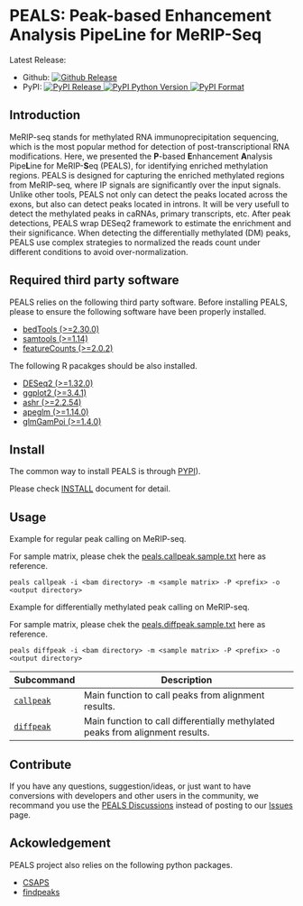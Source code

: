 # PEALS: Peak-based Enhancement Analysis PipeLine for MeRIP-Seq

Latest Release:
* Github: [![Github Release](https://img.shields.io/github/v/release/peals-project/PEALS)](https://github.com/kerenzhou062/PEALS/releases)
* PyPI: [![PyPI Release](https://img.shields.io/pypi/v/peals.svg) ![PyPI Python Version](https://img.shields.io/pypi/pyversions/peals) ![PyPI Format](https://img.shields.io/pypi/format/peals)](https://pypi.org/project/peals/)

## Introduction

MeRIP-seq stands for methylated RNA immunoprecipitation sequencing, which is the most popular method for detection of post-transcriptional RNA modifications. Here, we presented
the **P**-based **E**nhancement **A**nalysis Pipe**L**ine for MeRIP-**S**eq (PEALS), for
identifying enriched methylation regions. PEALS is designed for capturing the enriched methylated regions from MeRIP-seq, where IP signals are significantly over the input signals. Unlike other tools, PEALS not only can detect the peaks located across the exons, but also can detect peaks located in introns. It will be very usefull to detect the methylated peaks in caRNAs, primary transcripts, etc. After peak detections, PEALS wrap DESeq2 framework to estimate the enrichment and their significance. When detecting the differentially methylated (DM) peaks, PEALS use complex strategies to normalized the reads count under different conditions to avoid over-normalization.

## Required third party software

PEALS relies on the following third party software. Before installing PEALS, please to ensure the following software have been properly installed.

 * [bedTools (>=2.30.0)](https://bedtools.readthedocs.io/en/latest/content/installation.html)
 * [samtools (>=1.14)](http://www.htslib.org/download/)
 * [featureCounts (>=2.0.2)](https://subread.sourceforge.net/featureCounts.html)

The following R pacakges should be also installed.
 * [DESeq2 (>=1.32.0)](https://bioconductor.org/packages/release/bioc/html/DESeq2.html)
 * [ggplot2 (>=3.4.1)](https://ggplot2.tidyverse.org/index.html)
 * [ashr (>=2.2.54)](https://github.com/stephens999/ashr)
 * [apeglm (>=1.14.0)](https://bioconductor.org/packages/release/bioc/html/apeglm.html)
 * [glmGamPoi (>=1.4.0)](https://bioconductor.org/packages/release/bioc/html/glmGamPoi.html)

## Install

The common way to install PEALS is through
[PYPI](https://pypi.org/project/peals/)).

Please check [INSTALL](./docs/INSTALL.md) document for detail.

## Usage

Example for regular peak calling on MeRIP-seq.

For sample matrix, please chek the [peals.callpeak.sample.txt](./example/peals.callpeak.sample.txt) here as reference.

`peals callpeak -i <bam directory> -m <sample matrix> -P <prefix> -o <output directory>`

Example for differentially methylated peak calling on MeRIP-seq.

For sample matrix, please chek the [peals.diffpeak.sample.txt](./example/peals.diffpeak.sample.txt) here as reference.

`peals diffpeak -i <bam directory> -m <sample matrix> -P <prefix> -o <output directory>`


Subcommand | Description
-----------|----------
[`callpeak`](./docs/callpeak.md) | Main function to call peaks from alignment results.
[`diffpeak`](./docs/diffpeak.md) | Main function to call differentially methylated peaks from alignment results.

## Contribute
If you have any questions, suggestion/ideas, or just want to have conversions with
developers and other users in the community, we recommand you use the
[PEALS Discussions](https://github.com/peals-project/PEALS/discussions)
instead of posting to our
[Issues](https://github.com/peals-project/PEALS/issues) page.

## Ackowledgement

PEALS project also relies on the following python packages.

 * [CSAPS](https://pypi.org/project/csaps/)
 * [findpeaks](https://pypi.org/project/findpeaks/)
